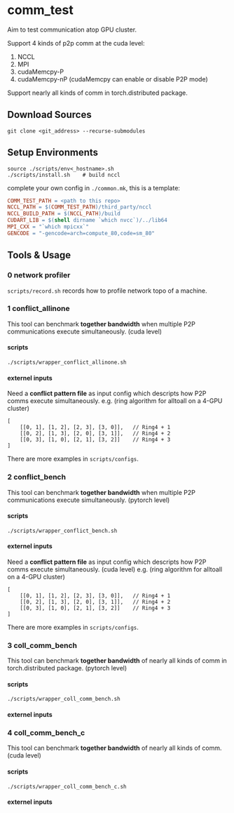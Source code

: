 # comm_test
Aim to test communication atop GPU cluster.

Support 4 kinds of p2p comm at the cuda level:
1. NCCL 
2. MPI 
3. cudaMemcpy-P 
4. cudaMemcpy-nP
(cudaMemcpy can enable or disable P2P mode)

Support nearly all kinds of comm in torch.distributed package.

## Download Sources
```shell
git clone <git_address> --recurse-submodules
```

## Setup Environments

```shell
source ./scripts/env<_hostname>.sh
./scripts/install.sh    # build nccl
```

complete your own config in `./common.mk`, this is a template:
```makefile
COMM_TEST_PATH = <path to this repo>
NCCL_PATH = $(COMM_TEST_PATH)/third_party/nccl
NCCL_BUILD_PATH = $(NCCL_PATH)/build
CUDART_LIB = $(shell dirname `which nvcc`)/../lib64
MPI_CXX = "`which mpicxx`"
GENCODE = "-gencode=arch=compute_80,code=sm_80"
```

## Tools & Usage

### 0 network profiler
`scripts/record.sh` records how to profile network topo of a machine.

### 1 conflict_allinone

This tool can benchmark **together bandwidth** when multiple P2P communications execute simultaneously. (cuda level)

#### scripts
```shell
./scripts/wrapper_conflict_allinone.sh
```

#### externel inputs
Need a **conflict pattern file** as input config which descripts how P2P comms execute simultaneously.
e.g. (ring algorithm for alltoall on a 4-GPU cluster)
```
[
    [[0, 1], [1, 2], [2, 3], [3, 0]],   // Ring4 + 1
    [[0, 2], [1, 3], [2, 0], [3, 1]],   // Ring4 + 2
    [[0, 3], [1, 0], [2, 1], [3, 2]]    // Ring4 + 3
]
```
There are more examples in `scripts/configs`.


### 2 conflict_bench

This tool can benchmark **together bandwidth** when multiple P2P communications execute simultaneously. (pytorch level)

#### scripts
```shell
./scripts/wrapper_conflict_bench.sh
```

#### externel inputs
Need a **conflict pattern file** as input config which descripts how P2P comms execute simultaneously. (cuda level)
e.g. (ring algorithm for alltoall on a 4-GPU cluster)
```
[
    [[0, 1], [1, 2], [2, 3], [3, 0]],   // Ring4 + 1
    [[0, 2], [1, 3], [2, 0], [3, 1]],   // Ring4 + 2
    [[0, 3], [1, 0], [2, 1], [3, 2]]    // Ring4 + 3
]
```
There are more examples in `scripts/configs`.


### 3 coll_comm_bench

This tool can benchmark **together bandwidth** of nearly all kinds of comm in torch.distributed package. (pytorch level)

#### scripts
```shell
./scripts/wrapper_coll_comm_bench.sh
```

#### externel inputs


### 4 coll_comm_bench_c

This tool can benchmark **together bandwidth** of nearly all kinds of comm. (cuda level)

#### scripts
```shell
./scripts/wrapper_coll_comm_bench_c.sh
```

#### externel inputs
